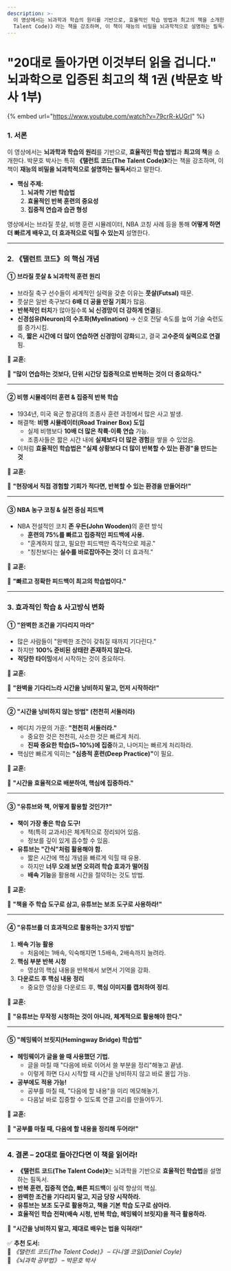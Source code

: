```yaml
---
description: >-
  이 영상에서는 뇌과학과 학습의 원리를 기반으로, 효율적인 학습 방법과 최고의 책을 소개한다. 박문호 박사는 특히 《탤런트 코드(The
  Talent Code)》라는 책을 강조하며, 이 책이 재능의 비밀을 뇌과학적으로 설명하는 필독서라고 말한다.
---
```


# "20대로 돌아가면 이것부터 읽을 겁니다." 뇌과학으로 입증된 최고의 책 1권 (박문호 박사 1부)

{% embed url="https://www.youtube.com/watch?v=79crR-kUGrI" %}

### **1. 서론**

이 영상에서는 **뇌과학과 학습의 원리**를 기반으로, **효율적인 학습 방법**과 **최고의 책**을 소개한다. 박문호 박사는 특히 **《탤런트 코드(The Talent Code)》**&#xB77C;는 책을 강조하며, 이 책이 **재능의 비밀을 뇌과학적으로 설명하는 필독서**라고 말한다.

* **핵심 주제:**
  1. **뇌과학 기반 학습법**
  2. **효율적인 반복 훈련의 중요성**
  3. **집중적 연습과 습관 형성**

영상에서는 브라질 풋살, 비행 훈련 시뮬레이터, NBA 코칭 사례 등을 통해 **어떻게 하면 더 빠르게 배우고, 더 효과적으로 익힐 수 있는지** 설명한다.

***

### **2. 《탤런트 코드》의 핵심 개념**

#### **① 브라질 풋살 & 뇌과학적 훈련 원리**

* 브라질 축구 선수들이 세계적인 실력을 갖춘 이유는 **풋살(Futsal)** 때문.
* 풋살은 일반 축구보다 **6배 더 공을 만질 기회**가 많음.
* **반복적인 터치**가 많아질수록 **뇌 신경망이 더 강하게 연결**됨.
* **신경섬유(Neuron)의 수초화(Myelination)** → 신호 전달 속도를 높여 기술 숙련도를 증가시킴.
* 즉, **짧은 시간에 더 많이 연습하면 신경망이 강화**되고, 결국 **고수준의 실력으로 연결**됨.

**🚨 교훈:**

📌 **"많이 연습하는 것보다, 단위 시간당 집중적으로 반복하는 것이 더 중요하다."**

***

#### **② 비행 시뮬레이터 훈련 & 집중적 반복 학습**

* 1934년, 미국 육군 항공대의 조종사 훈련 과정에서 많은 사고 발생.
* 해결책: **비행 시뮬레이터(Road Trainer Box) 도입**
  * 실제 비행보다 **10배 더 많은 착륙·이륙 연습** 가능.
  * 조종사들은 짧은 시간 내에 **실제보다 더 많은 경험**을 쌓을 수 있었음.
* 이처럼 **효율적인 학습법은 "실제 상황보다 더 많이 반복할 수 있는 환경"을 만드는 것**

**🚨 교훈:**

📌 **"현장에서 직접 경험할 기회가 적다면, 반복할 수 있는 환경을 만들어라!"**

***

#### **③ NBA 농구 코칭 & 실전 중심 피드백**

* NBA 전설적인 코치 **존 우든(John Wooden)**&#xC758; 훈련 방식
  * **훈련의 75%를 빠르고 집중적인 피드백에 사용.**
  * "훈계하지 않고, 필요한 피드백만 즉각적으로 제공."
  * "칭찬보다는 **실수를 바로잡아주는 것**이 더 효과적."

**🚨 교훈:**

📌 **"빠르고 정확한 피드백이 최고의 학습법이다."**

***

### **3. 효과적인 학습 & 사고방식 변화**

#### **① "완벽한 조건을 기다리지 마라"**

* 많은 사람들이 "완벽한 조건이 갖춰질 때까지 기다린다."
* 하지만 **100% 준비된 상태란 존재하지 않는다.**
* **적당한 타이밍**에서 시작하는 것이 중요하다.

**🚨 교훈:**

📌 **"완벽을 기다리느라 시간을 낭비하지 말고, 먼저 시작하라!"**

***

#### **② "시간을 낭비하지 않는 방법" (천천히 서둘러라)**

* 메디치 가문의 가훈: **"천천히 서둘러라."**
  * 중요한 것은 천천히, 사소한 것은 빠르게 처리.
  * **진짜 중요한 학습(5\~10%)에 집중**하고, 나머지는 빠르게 처리하라.
* 핵심만 빠르게 익히는 **"심층적 훈련(Deep Practice)"**&#xC774; 필요.

**🚨 교훈:**

📌 **"시간을 효율적으로 배분하여, 핵심에 집중하라."**

***

#### **③ "유튜브와 책, 어떻게 활용할 것인가?"**

* **책이 가장 좋은 학습 도구!**
  * 책(특히 교과서)은 체계적으로 정리되어 있음.
  * 정보를 깊이 있게 흡수할 수 있음.
* **유튜브는 "간식"처럼 활용해야 함.**
  * 짧은 시간에 핵심 개념을 빠르게 익힐 때 유용.
  * 하지만 **너무 오래 보면 오히려 학습 효과가 떨어짐**
  * **배속 기능**을 활용해 시간을 절약하는 것도 방법.

**🚨 교훈:**

📌 **"책을 주 학습 도구로 삼고, 유튜브는 보조 도구로 사용하라!"**

***

#### **④ "유튜브를 더 효과적으로 활용하는 3가지 방법"**

1. **배속 기능 활용**
   * 처음에는 1배속, 익숙해지면 1.5배속, 2배속까지 늘려라.
2. **핵심 부분 반복 시청**
   * 영상의 핵심 내용을 반복해서 보면서 기억을 강화.
3. **다운로드 후 핵심 내용 정리**
   * 중요한 영상을 다운로드 후, **핵심 이미지를 캡처하여 정리**.

**🚨 교훈:**

📌 **"유튜브는 무작정 시청하는 것이 아니라, 체계적으로 활용해야 한다."**

***

#### **⑤ "헤밍웨이 브릿지(Hemingway Bridge) 학습법"**

* **헤밍웨이가 글을 쓸 때 사용했던 기법.**
  * 글을 마칠 때 "다음에 바로 이어서 쓸 부분을 정리"해놓고 끝냄.
  * 이렇게 하면 다시 시작할 때 시간을 낭비하지 않고 바로 몰입 가능.
* **공부에도 적용 가능!**
  * 공부를 마칠 때, "다음에 할 내용"을 미리 메모해놓기.
  * 다음날 바로 집중할 수 있도록 연결 고리를 만들어두기.

**🚨 교훈:**

📌 **"공부를 마칠 때, 다음에 할 내용을 정리해 두어라!"**

***

### **4. 결론 – 20대로 돌아간다면 이 책을 읽어라!**

* **《탤런트 코드(The Talent Code)》**&#xB294; 뇌과학을 기반으로 **효율적인 학습법**을 설명하는 필독서.
* **반복 훈련, 집중적 연습, 빠른 피드백**이 실력 향상의 핵심.
* **완벽한 조건을 기다리지 말고, 지금 당장 시작하라.**
* **유튜브는 보조 도구로 활용하고, 책을 기본 학습 도구로 삼아라.**
* **효율적인 학습 전략(배속 시청, 반복 학습, 헤밍웨이 브릿지)을 적극 활용하라.**

🎯 **"시간을 낭비하지 말고, 제대로 배우는 법을 익혀라!"**

✅ **추천 도서:**\
📖 _《탤런트 코드(The Talent Code)》 – 다니엘 코일(Daniel Coyle)_\
📖 _《뇌과학 공부법》 – 박문호 박사_
